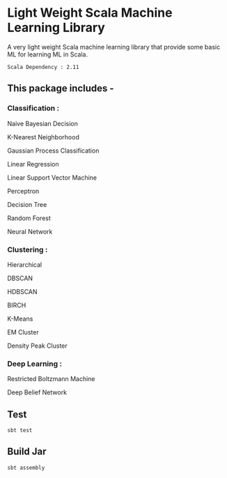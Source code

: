 # Light Weight Scala Machine Learning Library

A very light weight Scala machine learning library that provide some basic ML for learning ML in Scala.

    Scala Dependency : 2.11

## This package includes -

### Classification :

Naive Bayesian Decision

K-Nearest Neighborhood

Gaussian Process Classification

Linear Regression

Linear Support Vector Machine

Perceptron

Decision Tree

Random Forest

Neural Network

### Clustering :

Hierarchical

DBSCAN

HDBSCAN

BIRCH

K-Means

EM Cluster

Density Peak Cluster

### Deep Learning :

Restricted Boltzmann Machine

Deep Belief Network

## Test

    sbt test

## Build Jar

    sbt assembly
